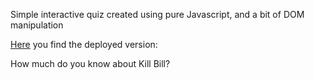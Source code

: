 
Simple interactive quiz created using pure Javascript, and a bit of DOM manipulation

<a href="https://elegant-snyder-ebaca8.netlify.com">Here</a> you find the deployed version: 

How much do you know about Kill Bill?
